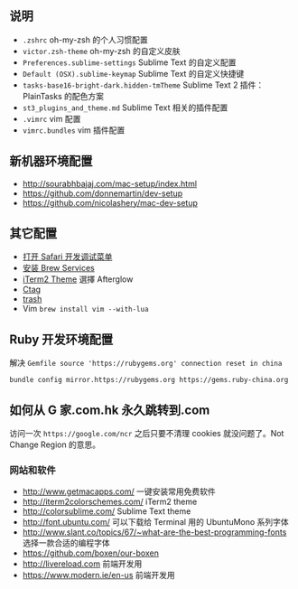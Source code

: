 ## 说明

* ```.zshrc``` oh-my-zsh 的个人习惯配置
* ```victor.zsh-theme``` oh-my-zsh 的自定义皮肤
* ```Preferences.sublime-settings``` Sublime Text 的自定义配置
* ```Default (OSX).sublime-keymap``` Sublime Text 的自定义快捷键
* ```tasks-base16-bright-dark.hidden-tmTheme``` Sublime Text 2 插件：PlainTasks 的配色方案
* ```st3_plugins_and_theme.md``` Sublime Text 相关的插件配置
* ```.vimrc``` vim 配置
* ```vimrc.bundles``` vim 插件配置

## 新机器环境配置

* http://sourabhbajaj.com/mac-setup/index.html
* https://github.com/donnemartin/dev-setup
* https://github.com/nicolashery/mac-dev-setup

## 其它配置

* [打开 Safari 开发调试菜单](http://sspai.com/33420)
* [安装 Brew Services](https://github.com/Homebrew/homebrew-services)
* [iTerm2 Theme](http://iterm2colorschemes.com/) 選擇 Afterglow
* [Ctag](http://www.gmarik.info/blog/2010/ctags-on-OSX/)
* [trash](https://github.com/sindresorhus/trash)
* Vim `brew install vim --with-lua`

## Ruby 开发环境配置

解决 `Gemfile source 'https://rubygems.org' connection reset in china`

`bundle config mirror.https://rubygems.org https://gems.ruby-china.org`

## 如何从 G 家.com.hk 永久跳转到.com

访问一次 `https://google.com/ncr` 之后只要不清理 cookies 就没问题了。Not Change Region 的意思。

### 网站和软件

* http://www.getmacapps.com/ 一键安装常用免费软件
* http://iterm2colorschemes.com/ iTerm2 theme
* http://colorsublime.com/ Sublime Text theme
* http://font.ubuntu.com/ 可以下载给 Terminal 用的 UbuntuMono 系列字体
* http://www.slant.co/topics/67/~what-are-the-best-programming-fonts 选择一款合适的编程字体
* https://github.com/boxen/our-boxen
* http://livereload.com 前端开发用
* https://www.modern.ie/en-us 前端开发用
